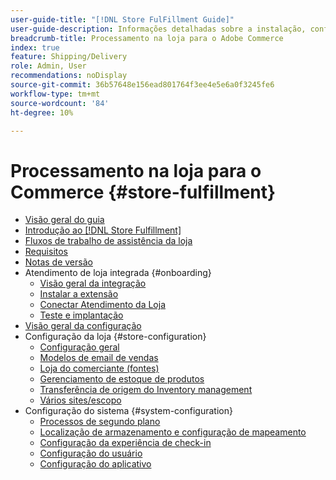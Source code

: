 ```yaml
---
user-guide-title: "[!DNL Store FulFillment Guide]"
user-guide-description: Informações detalhadas sobre a instalação, configuração e uso do Atendimento da loja para lojas Adobe Commerce.
breadcrumb-title: Processamento na loja para o Adobe Commerce
index: true
feature: Shipping/Delivery
role: Admin, User
recommendations: noDisplay
source-git-commit: 36b57648e156ead801764f3ee4e5e6a0f3245fe6
workflow-type: tm+mt
source-wordcount: '84'
ht-degree: 10%

---
```



# Processamento na loja para o Commerce {#store-fulfillment}

- [Visão geral do guia](guide-overview.md)
- [Introdução ao [!DNL Store Fulfillment]](introduction.md)
- [Fluxos de trabalho de assistência da loja](store-assist-modules.md)
- [Requisitos](solution-requirements.md)
- [Notas de versão](release-notes.md)
- Atendimento de loja integrada {#onboarding}
   - [Visão geral da integração](onboard.md)
   - [Instalar a extensão](install.md)
   - [Conectar Atendimento da Loja](connect-set-up-service.md)
   - [Teste e implantação](test-and-deploy.md)
- [Visão geral da configuração](service-config-settings-overview.md)
- Configuração da loja {#store-configuration}
   - [Configuração geral](enable-general.md)
   - [Modelos de email de vendas](sales-emails.md)
   - [Loja do comerciante (fontes)](merchant-store-configuration.md)
   - [Gerenciamento de estoque de produtos](product-stock.md)
   - [Transferência de origem do Inventory management](inventory-stock-transfer.md)
   - [Vários sites/escopo](multi-site-and-scope-config.md)
- Configuração do sistema {#system-configuration}
   - [Processos de segundo plano](background-processes.md)
   - [Localização de armazenamento e configuração de mapeamento](store-location-map-provider-setup.md)
   - [Configuração da experiência de check-in](check-in-experience-setup.md)
   - [Configuração do usuário](user-setup.md)
   - [Configuração do aplicativo](app-setup.md)

